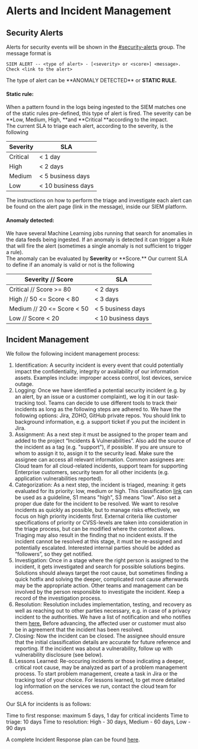 # Alerts and Incident Management

## Security Alerts

Alerts for security events will be shown in the [#security-alerts](https://open.rocket.chat/group/security-alerts) group. The message format is

`SIEM ALERT -- <type of alert> - [<severity> or <score>] <message>. Check <link to the alert>`

The type of alert can be \*\*ANOMALY DETECTED\*\* or **STATIC RULE.**

#### **Static rule:**

When a pattern found in the logs being ingested to the SIEM matches one of the static rules pre-defined, this type of alert is fired. The severity can be \*\*Low, Medium, High, \*\*and \*\*Critical \*\*according to the impact.\
The current SLA to triage each alert, according to the severity, is the following

| Severity | SLA                |
| -------- | ------------------ |
| Critical | < 1 day            |
| High     | < 2 days           |
| Medium   | < 5 business days  |
| Low      | < 10 business days |

The instructions on how to perform the triage and investigate each alert can be found on the alert page (link in the message), inside our SIEM platform.

#### Anomaly detected:

We have several Machine Learning jobs running that search for anomalies in the data feeds being ingested. If an anomaly is detected it can trigger a Rule that will fire the alert (sometimes a single anomaly is not sufficient to trigger a rule).\
The anomaly can be evaluated by **Severity** or \*\*Score.\*\* Our current SLA to define if an anomaly is valid or not is the following

| Severity // Score          | SLA                |
| -------------------------- | ------------------ |
| Critical // Score >= 80    | < 2 days           |
| High // 50 <= Score < 80   | < 3 days           |
| Medium // 20 <= Score < 50 | < 5 business days  |
| Low // Score < 20          | < 10 business days |

## Incident Management

We follow the following incident management process:

1. Identification: A security incident is every event that could potentially impact the confidentiality, integrity or availability of our information assets. Examples include: improper access control, lost devices, service outage.
2. Logging: Once we have identified a potential security incident (e.g. by an alert, by an issue or a customer complaint), we log it in our task-tracking tool. Teams can decide to use different tools to track their incidents as long as the following steps are adhered to. We have the following options: Jira, ZOHO, GitHub private repos. You should link to background information, e.g. a support ticket if you put the incident in Jira.
3. Assignment: As a next step it must be assigned to the proper team and added to the project “Incidents & Vulnerabilities”. Also add the source of the incident as a tag (e.g. "support"), if possible. If you are unsure to whom to assign it to, assign it to the security lead. Make sure the assignee can access all relevant information. Common assignees are: Cloud team for all cloud-related incidents, support team for supporting Enterprise customers, security team for all other incidents (e.g. application vulnerabilities reported).
4. Categorization: As a next step, the incident is triaged, meaning: it gets evaluated for its priority: low, medium or high. This classification [link](https://www.first.org/resources/guides/csirt\_case\_classification.html) can be used as a guideline, S1 means "high", S3 means "low". Also set a proper due date for the incident to be resolved. We want to resolve incidents as quickly as possible, but to manage risks effectively, we focus on high priority incidents first. External criteria like customer specifications of priority or CVSS-levels are taken into consideration in the triage process, but can be modified where the context allows. Triaging may also result in the finding that no incident exists. If the incident cannot be resolved at this stage, it must be re-assigned and potentially escalated. Interested internal parties should be added as “followers”, so they get notified.
5. Investigation: Once in a stage where the right person is assigned to the incident, it gets investigated and search for possible solutions begins. Solutions should always target the root cause, but sometimes finding a quick hotfix and solving the deeper, complicated root cause afterwards may be the appropriate action. Other teams and management can be involved by the person responsible to investigate the incident. Keep a record of the investigation process.
6. Resolution: Resolution includes implementation, testing, and recovery as well as reaching out to other parties necessary, e.g. in case of a privacy incident to the authorities. We have a list of notification and who notifies them [here.](https://docs.google.com/spreadsheets/d/16NQhhRre\_WqRhQW6KKle12UbkH46bZMiw3\_2etg\_EK0/edit?usp=sharing) Before advancing, the affected user or customer must also be in agreement that the incident has been resolved.
7. Closing: Now the incident can be closed. The assignee should ensure that the initial classification details are accurate for future reference and reporting. If the incident was about a vulnerability, follow up with vulnerability disclosure (see below).
8. Lessons Learned: Re-occuring incidents or those indicating a deeper, critical root cause, may be analyzed as part of a problem management process. To start problem management, create a task in Jira or the tracking tool of your choice. For lessons learned, to get more detailed log information on the services we run, contact the cloud team for access.

Our SLA for incidents is as follows:

Time to first response: maximum 5 days, 1 day for critical incidents Time to triage: 10 days Time to resolution: High - 30 days, Medium - 60 days, Low - 90 days



A complete Incident Response plan can be found [here](https://docs.google.com/document/d/17yZJ9oP3OJl3oWYTSNKNeXy54OEr7dn3ldpDKi52Ksc/edit#heading=h.wytzxqmvrwlq).

##
